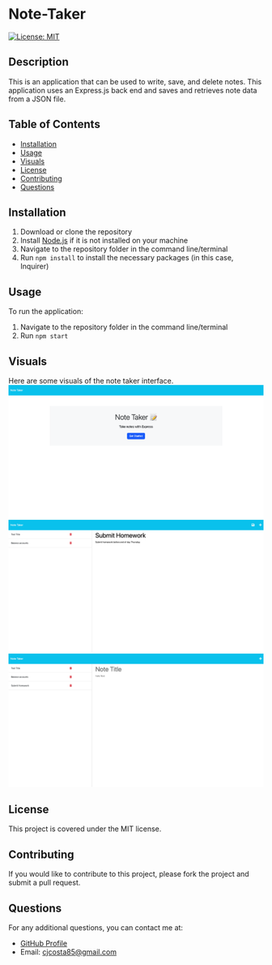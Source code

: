 # Note-Taker
  [![License: MIT](https://img.shields.io/badge/License-MIT-yellow.svg)](https://opensource.org/licenses/MIT)
  ## Description
  This is an application that can be used to write, save, and delete notes. This application uses an Express.js back end and saves and retrieves note data from a JSON file.
  ## Table of Contents
  - [Installation](#installation)
  - [Usage](#usage)
  - [Visuals](#visuals)
  - [License](#license)
  - [Contributing](#contributing)
  - [Questions](#questions)
  ## Installation
  1. Download or clone the repository
  2. Install [Node.js](https://nodejs.org/) if it is not installed on your machine
  3. Navigate to the repository folder in the command line/terminal
  4. Run `npm install` to install the necessary packages (in this case, Inquirer)
  ## Usage
  To run the application:
  1. Navigate to the repository folder in the command line/terminal
  2. Run `npm start`
  ## Visuals
  Here are some visuals of the note taker interface.
  <img src="./public/assets/images/Note Taker 1.png" alt="Note Taker Screenshot">
  <img src="./public/assets/images/Note Taker 2.png" alt="Note Taker Screenshot"> 
  <img src="./public/assets/images/Note Taker 3.png" alt="Note Taker Screenshot"> 
  ## License
  This project is covered under the MIT license.
  ## Contributing
  If you would like to contribute to this project, please fork the project and submit a pull request.
  ## Questions
  For any additional questions, you can contact me at:
  - [GitHub Profile](https://github.com/supremecosta)
  - Email: cjcosta85@gmail.com